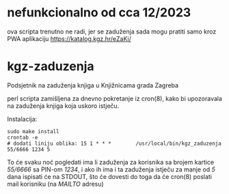 # nefunkcionalno od cca 12/2023
ova scripta trenutno ne radi, jer se zaduženja sada mogu pratiti samo kroz PWA aplikaciju https://katalog.kgz.hr/eZaKi/

# kgz-zaduzenja
Podsjetnik na zaduženja knjiga u Knjižnicama grada Zagreba

perl scripta zamišljena za dnevno pokretanje iz cron(8), kako bi upozoravala na zaduženja knjiga koja uskoro istječu.

Instalacija:

    sudo make install
    crontab -e
    # dodati liniju oblika: 15 1 * * *        /usr/local/bin/kgz_zaduzenja 55/6666 1234 5

To će svaku noć pogledati ima li zaduženja za korisnika sa brojem kartice *55/6666* sa PIN-om *1234*, 
i ako ih ima i ta zaduženja istječu za manje od *5* dana ispisati će na STDOUT, što će dovesti
do toga da će cron(8) poslati mail korisniku (na *MAILTO* adresu)
